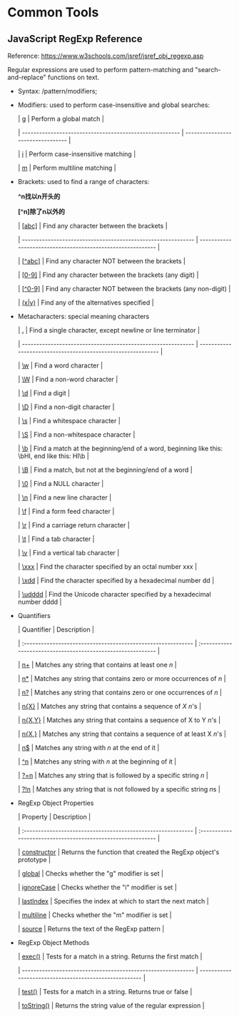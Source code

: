 # Common Tools

## JavaScript RegExp Reference

Reference: https://www.w3schools.com/jsref/jsref_obj_regexp.asp

Regular expressions are used to perform pattern-matching and "search-and-replace" functions on text.

- Syntax: /pattern/modifiers;

- Modifiers: used to perform case-insensitive and global searches:

  | [g](https://www.w3schools.com/jsref/jsref_regexp_g.asp) | Perform a global match            |

  | ------------------------------------------------------- | --------------------------------- |

  | [i](https://www.w3schools.com/jsref/jsref_regexp_i.asp) | Perform case-insensitive matching |

  | [m](https://www.w3schools.com/jsref/jsref_regexp_m.asp) | Perform multiline matching        |


- Brackets: used to find a range of characters:

  **^n找以n开头的**

  **[^n]除了n以外的**

  | [[abc\]](https://www.w3schools.com/jsref/jsref_regexp_charset.asp) | Find any character between the brackets                     |

  | ------------------------------------------------------------ | ----------------------------------------------------------- |

  | [[^abc\]](https://www.w3schools.com/jsref/jsref_regexp_charset_not.asp) | Find any character NOT between the brackets                 |

  | [[0-9\]](https://www.w3schools.com/jsref/jsref_regexp_0-9.asp) | Find any character between the brackets (any digit)         |

  | [[^0-9\]](https://www.w3schools.com/jsref/jsref_regexp_not_0-9.asp) | Find any character NOT between the brackets (any non-digit) |

  | [(x\|y)](https://www.w3schools.com/jsref/jsref_regexp_xy.asp) | Find any of the alternatives specified                      |


- Metacharacters: special meaning characters

  | [.](https://www.w3schools.com/jsref/jsref_regexp_dot.asp)    | Find a single character, except newline or line terminator   |

  | ------------------------------------------------------------ | ------------------------------------------------------------ |

  | [\w](https://www.w3schools.com/jsref/jsref_regexp_wordchar.asp) | Find a word character                                        |

  | [\W](https://www.w3schools.com/jsref/jsref_regexp_wordchar_non.asp) | Find a non-word character                                    |

  | [\d](https://www.w3schools.com/jsref/jsref_regexp_digit.asp) | Find a digit                                                 |

  | [\D](https://www.w3schools.com/jsref/jsref_regexp_digit_non.asp) | Find a non-digit character                                   |

  | [\s](https://www.w3schools.com/jsref/jsref_regexp_whitespace.asp) | Find a whitespace character                                  |

  | [\S](https://www.w3schools.com/jsref/jsref_regexp_whitespace_non.asp) | Find a non-whitespace character                              |

  | [\b](https://www.w3schools.com/jsref/jsref_regexp_begin.asp) | Find a match at the beginning/end of a word, beginning like this: \bHI, end like this: HI\b |

  | [\B](https://www.w3schools.com/jsref/jsref_regexp_begin_not.asp) | Find a match, but not at the beginning/end of a word         |

  | [\0](https://www.w3schools.com/jsref/jsref_regexp_nul.asp)   | Find a NULL character                                        |

  | [\n](https://www.w3schools.com/jsref/jsref_regexp_newline.asp) | Find a new line character                                    |

  | [\f](https://www.w3schools.com/jsref/jsref_regexp_formfeed.asp) | Find a form feed character                                   |

  | [\r](https://www.w3schools.com/jsref/jsref_regexp_carriagereturn.asp) | Find a carriage return character                             |

  | [\t](https://www.w3schools.com/jsref/jsref_regexp_tab.asp)   | Find a tab character                                         |

  | [\v](https://www.w3schools.com/jsref/jsref_regexp_vtab.asp)  | Find a vertical tab character                                |

  | [\xxx](https://www.w3schools.com/jsref/jsref_regexp_octal.asp) | Find the character specified by an octal number xxx          |

  | [\xdd](https://www.w3schools.com/jsref/jsref_regexp_hex.asp) | Find the character specified by a hexadecimal number dd      |

  | [\udddd](https://www.w3schools.com/jsref/jsref_regexp_unicode_hex.asp) | Find the Unicode character specified by a hexadecimal number dddd |


- Quantifiers

  | Quantifier                                                   | Description                                                  |

  | :----------------------------------------------------------- | :----------------------------------------------------------- |

  | [n+](https://www.w3schools.com/jsref/jsref_regexp_onemore.asp) | Matches any string that contains at least one *n*            |

  | [n*](https://www.w3schools.com/jsref/jsref_regexp_zeromore.asp) | Matches any string that contains zero or more occurrences of *n* |

  | [n?](https://www.w3schools.com/jsref/jsref_regexp_zeroone.asp) | Matches any string that contains zero or one occurrences of *n* |

  | [n{X}](https://www.w3schools.com/jsref/jsref_regexp_nx.asp)  | Matches any string that contains a sequence of *X* *n*'s     |

  | [n{X,Y}](https://www.w3schools.com/jsref/jsref_regexp_nxy.asp) | Matches any string that contains a sequence of X to Y *n*'s  |

  | [n{X,}](https://www.w3schools.com/jsref/jsref_regexp_nxcomma.asp) | Matches any string that contains a sequence of at least X *n*'s |

  | [n$](https://www.w3schools.com/jsref/jsref_regexp_ndollar.asp) | Matches any string with *n* at the end of it                 |

  | [^n](https://www.w3schools.com/jsref/jsref_regexp_ncaret.asp) | Matches any string with *n* at the beginning of it           |

  | [?=n](https://www.w3schools.com/jsref/jsref_regexp_nfollow.asp) | Matches any string that is followed by a specific string *n* |

  | [?!n](https://www.w3schools.com/jsref/jsref_regexp_nfollow_not.asp) | Matches any string that is not followed by a specific string *n*s |


- RegExp Object Properties

  | Property                                                     | Description                                                  |

  | :----------------------------------------------------------- | :----------------------------------------------------------- |

  | [constructor](https://www.w3schools.com/jsref/jsref_regexp_constructor.asp) | Returns the function that created the RegExp object's prototype |

  | [global](https://www.w3schools.com/jsref/jsref_regexp_global.asp) | Checks whether the "g" modifier is set                       |

  | [ignoreCase](https://www.w3schools.com/jsref/jsref_regexp_ignorecase.asp) | Checks whether the "i" modifier is set                       |

  | [lastIndex](https://www.w3schools.com/jsref/jsref_regexp_lastindex.asp) | Specifies the index at which to start the next match         |

  | [multiline](https://www.w3schools.com/jsref/jsref_regexp_multiline.asp) | Checks whether the "m" modifier is set                       |

  | [source](https://www.w3schools.com/jsref/jsref_regexp_source.asp) | Returns the text of the RegExp pattern                       |


- RegExp Object Methods

  | [exec()](https://www.w3schools.com/jsref/jsref_regexp_exec.asp) | Tests for a match in a string. Returns the first match |

  | ------------------------------------------------------------ | ------------------------------------------------------ |

  | [test()](https://www.w3schools.com/jsref/jsref_regexp_test.asp) | Tests for a match in a string. Returns true or false   |

  | [toString()](https://www.w3schools.com/jsref/jsref_regexp_tostring.asp) | Returns the string value of the regular expression     |